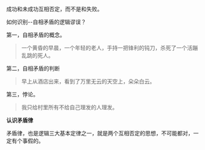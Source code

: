 成功和未成功互相否定，而不是和失败。

如何识别--自相矛盾的逻辑谬误？

第一，自相矛盾的概念。

> 一个黄昏的早晨，一个年轻的老人，手持一把锋利的钝刀，杀死了一个活蹦乱跳的死人。

第二，自相矛盾的判断

> 早上从酒店出来，看到了万里无云的天空上，朵朵白云。

第三，悖论。

> 我只给村里所有不给自己理发的人理发。

**认识矛盾律**

矛盾律，也是逻辑三大基本定律之一，就是两个互相否定的思想，不可能都对，一定有个事假的。



